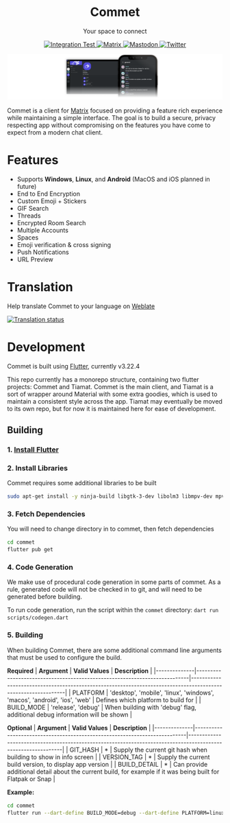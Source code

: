 <p align="center" style="padding-top:20px">
<h1 align="center">Commet</h1>
<p align="center">Your space to connect</p>

<p align="center">
    <a href="https://github.com/commetchat/commet/actions/workflows/integration-test.yml">
        <img alt="Integration Test" src="https://github.com/commetchat/commet/actions/workflows/integration-test.yml/badge.svg">
    </a>
    <a href="https://matrix.to/#/#commet:matrix.org">
        <img alt="Matrix" src="https://img.shields.io/matrix/commet%3Amatrix.org?logo=matrix">
    </a>
    <a href="https://fosstodon.org/@commetchat">
        <img alt="Mastodon" src="https://img.shields.io/mastodon/follow/109894490854601533?domain=https%3A%2F%2Ffosstodon.org">
    </a>
    <a href="https://twitter.com/intent/follow?screen_name=commetchat">
        <img alt="Twitter" src="https://img.shields.io/twitter/follow/commetchat?logo=twitter&style=social">
    </a>
</p>

<img src="https://raw.githubusercontent.com/commetchat/.github/main/assets/banner.png">

Commet is a client for [Matrix](https://matrix.org) focused on providing a feature rich experience while maintaining a simple interface. The goal is to build a secure, privacy respecting app without compromising on the features you have come to expect from a modern chat client.

# Features
- Supports **Windows**, **Linux**, and **Android** (MacOS and iOS planned in future)
- End to End Encryption
- Custom Emoji + Stickers
- GIF Search
- Threads
- Encrypted Room Search
- Multiple Accounts
- Spaces
- Emoji verification & cross signing
- Push Notifications
- URL Preview
  
# Translation
Help translate Commet to your language on [Weblate](https://hosted.weblate.org/projects/commetchat/commet/)

<a href="https://hosted.weblate.org/engage/commetchat/">
<img src="https://hosted.weblate.org/widget/commetchat/commet/multi-auto.svg" alt="Translation status" />
</a>

# Development
Commet is built using [Flutter](https://flutter.dev), currently v3.22.4 

This repo currently has a monorepo structure, containing two flutter projects: Commet and Tiamat. Commet is the main client, and Tiamat is a sort of wrapper around Material with some extra goodies, which is used to maintain a consistent style across the app. Tiamat may eventually be moved to its own repo, but for now it is maintained here for ease of development.
## Building

### 1. [Install Flutter](https://docs.flutter.dev/get-started/install)

### 2. Install Libraries
Commet requires some additional libraries to be built 
```bash
sudo apt-get install -y ninja-build libgtk-3-dev libolm3 libmpv-dev mpv ffmpeg libmimalloc-dev
```

### 3. Fetch Dependencies
You will need to change directory in to commet, then fetch dependencies
```bash
cd commet
flutter pub get
```

### 4. Code Generation
We make use of procedural code generation in some parts of commet. As a rule, generated code will not be checked in to git, and will need to be generated before building.

To run code generation, run the script within the `commet` directory:
`dart run scripts/codegen.dart`

### 5. Building
When building Commet, there are some additional command line arguments that must be used to configure the build.

**Required**
| **Argument** | **Valid Values**                                                          | **Description**                                                                                              |
|--------------|---------------------------------------------------------------------------|--------------------------------------------------------------------------------------------------------------|
| PLATFORM    | 'desktop', 'mobile', 'linux', 'windows', 'macos', 'android', 'ios', 'web' | Defines which platform to build for                                                                          |
| BUILD_MODE   | 'release', 'debug'                                                        | When building with 'debug' flag, additional debug information will be shown                                  |

**Optional**
| **Argument** | **Valid Values**                                                          | **Description**                                                                                              |
|--------------|---------------------------------------------------------------------------|--------------------------------------------------------------------------------------------------------------|
| GIT_HASH     | *                                                                         | Supply the current git hash when building to show in info screen                                             |
| VERSION_TAG  | *                                                                         | Supply the current build version, to display app version                                                     |
| BUILD_DETAIL | *                                                                         | Can provide additional detail about the current build, for example if it was being built for Flatpak or Snap |

**Example:**

```bash
cd commet
flutter run --dart-define BUILD_MODE=debug --dart-define PLATFORM=linux
```
